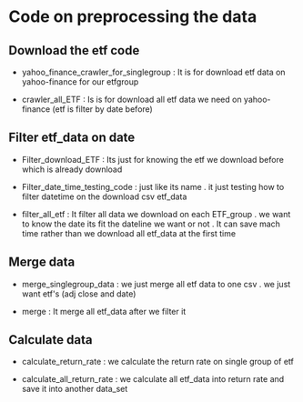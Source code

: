# Code on preprocessing the data


## Download the etf code 

* yahoo_finance_crawler_for_singlegroup : It is for download etf data on yahoo-finance for our etfgroup

* crawler_all_ETF : Is is for download all etf data we need on yahoo-finance (etf is filter by date before)

## Filter etf_data on date

* Filter_download_ETF : Its just for knowing the etf we download before which is already download 

* Filter_date_time_testing_code : just like its name . it just testing how to filter datetime on the download csv etf_data

* filter_all_etf : It filter all data we download on each ETF_group . we want to know the date its fit the dateline we want or not .
It can save mach time rather than we download all etf_data at the first time

## Merge data

* merge_singlegroup_data : we just merge all etf data to one csv . we just want etf's (adj close and date)

* merge : It merge all etf_data after we filter it

## Calculate data

* calculate_return_rate : we calculate the return rate on single group of etf

* calculate_all_return_rate : we calculate all etf_data into return rate and save it into another data_set  